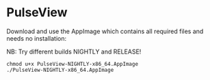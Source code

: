 # PulseView
Download and use the AppImage which contains all required files and needs no installation:

NB: Try different builds NIGHTLY and RELEASE!

```
chmod u+x PulseView-NIGHTLY-x86_64.AppImage
./PulseView-NIGHTLY-x86_64.AppImage
```


